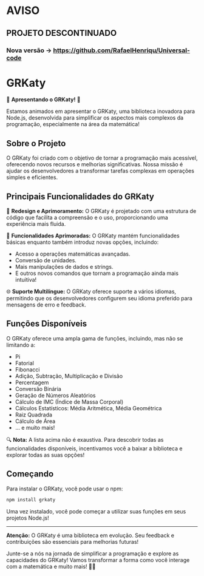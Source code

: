 # AVISO

## PROJETO DESCONTINUADO
### Nova versão -> https://github.com/RafaelHenriqu/Universal-code



# GRKaty

🚀 **Apresentando o GRKaty!** 🚀

Estamos animados em apresentar o GRKaty, uma biblioteca inovadora para Node.js, desenvolvida para simplificar os aspectos mais complexos da programação, especialmente na área da matemática!

## Sobre o Projeto

O GRKaty foi criado com o objetivo de tornar a programação mais acessível, oferecendo novos recursos e melhorias significativas. Nossa missão é ajudar os desenvolvedores a transformar tarefas complexas em operações simples e eficientes.

## Principais Funcionalidades do GRKaty

🌟 **Redesign e Aprimoramento:** O GRKaty é projetado com uma estrutura de código que facilita a compreensão e o uso, proporcionando uma experiência mais fluida.

🔢 **Funcionalidades Aprimoradas:** O GRKaty mantém funcionalidades básicas enquanto também introduz novas opções, incluindo:
- Acesso a operações matemáticas avançadas.
- Conversão de unidades.
- Mais manipulações de dados e strings.
- E outros novos comandos que tornam a programação ainda mais intuitiva!

🌐 **Suporte Multilíngue:** O GRKaty oferece suporte a vários idiomas, permitindo que os desenvolvedores configurem seu idioma preferido para mensagens de erro e feedback.

## Funções Disponíveis

O GRKaty oferece uma ampla gama de funções, incluindo, mas não se limitando a:
- Pi
- Fatorial
- Fibonacci
- Adição, Subtração, Multiplicação e Divisão
- Percentagem
- Conversão Binária
- Geração de Números Aleatórios
- Cálculo de IMC (Índice de Massa Corporal)
- Cálculos Estatísticos: Média Aritmética, Média Geométrica
- Raiz Quadrada
- Cálculo de Área
- ... e muito mais!

🔍 **Nota:** A lista acima não é exaustiva. Para descobrir todas as funcionalidades disponíveis, incentivamos você a baixar a biblioteca e explorar todas as suas opções!

## Começando

Para instalar o GRKaty, você pode usar o npm:

```bash
npm install grkaty
```

Uma vez instalado, você pode começar a utilizar suas funções em seus projetos Node.js!

---

**Atenção:** O GRKaty é uma biblioteca em evolução. Seu feedback e contribuições são essenciais para melhorias futuras!

Junte-se a nós na jornada de simplificar a programação e explore as capacidades do GRKaty! Vamos transformar a forma como você interage com a matemática e muito mais! 🚀✨
